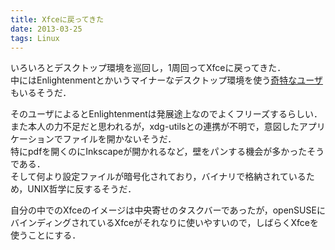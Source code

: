 ```yaml
---
title: Xfceに戻ってきた
date: 2013-03-25
tags: Linux
---
```


いろいろとデスクトップ環境を巡回し，1周回ってXfceに戻ってきた．<br />
中にはEnlightenmentとかいうマイナーなデスクトップ環境を使う[奇特なユーザ](http://folioscope.hatenablog.jp/entry/2012/12/28/124030)もいるそうだ．

そのユーザによるとEnlightenmentは発展途上なのでよくフリーズするらしい．<br />
また本人の力不足だと思われるが，xdg-utilsとの連携が不明で，意図したアプリケーションでファイルを開かないそうだ．<br />
特にpdfを開くのにInkscapeが開かれるなど，壁をパンする機会が多かったそうである．<br />
そして何より設定ファイルが暗号化されており，バイナリで格納されているため，UNIX哲学に反するそうだ．

自分の中でのXfceのイメージは中央寄せのタスクバーであったが，openSUSEにバインディングされているXfceがそれなりに使いやすいので，しばらくXfceを使うことにする．


